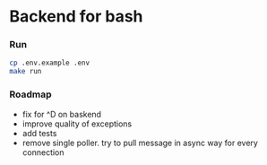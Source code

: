 # Backend for bash

### Run
```bash
cp .env.example .env
make run
```

### Roadmap
* fix for ^D on baskend
* improve quality of exceptions
* add tests
* remove single poller. try to pull message in async way for every connection